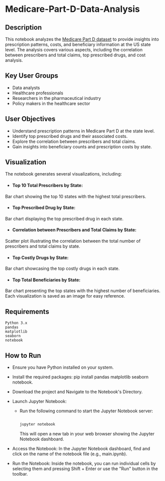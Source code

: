 # Medicare-Part-D-Data-Analysis


## Description

This notebook analyzes the [Medicare Part D dataset](https://www.cms.gov/Research-Statistics-Data-and-Systems/Statistics-Trends-and-Reports/Medicare-Provider-Charge-Data/Part-D-Prescriber.html) to provide insights into prescription patterns, costs, and beneficiary information at the US state level. The analysis covers various aspects, including the correlation between prescribers and total claims, top prescribed drugs, and cost analysis.

## Key User Groups
- Data analysts
- Healthcare professionals
- Researchers in the pharmaceutical industry
- Policy makers in the healthcare sector

## User Objectives
- Understand prescription patterns in Medicare Part D at the state level.
- Identify top prescribed drugs and their associated costs.
- Explore the correlation between prescribers and total claims.
- Gain insights into beneficiary counts and prescription costs by state.

## Visualization
The notebook generates several visualizations, including:

- #### Top 10 Total Prescribers by State:
Bar chart showing the top 10 states with the highest total prescribers.

- #### Top Prescribed Drug by State:
Bar chart displaying the top prescribed drug in each state.

- #### Correlation between Prescribers and Total Claims by State:
Scatter plot illustrating the correlation between the total number of prescribers and total claims by state.

- #### Top Costly Drugs by State:
Bar chart showcasing the top costly drugs in each state.

- #### Top Total Beneficiaries by State:
Bar chart presenting the top states with the highest number of beneficiaries.
Each visualization is saved as an image for easy reference.


## Requirements

    Python 3.x
    pandas
    matplotlib
    seaborn
    notebook

## How to Run
- Ensure you have Python installed on your system.
- Install the required packages: pip install pandas matplotlib seaborn notebook.
- Download the project and Navigate to the Notebook's Directory.
- Launch Jupyter Notebook:
  - Run the following command to start the Jupyter Notebook server:

    ```bash

    jupyter notebook
    ```
    This will open a new tab in your web browser showing the Jupyter Notebook dashboard.

- Access the Notebook:
In the Jupyter Notebook dashboard, find and click on the name of the notebook file (e.g., main.ipynb).

- Run the Notebook:
Inside the notebook, you can run individual cells by selecting them and pressing Shift + Enter or use the "Run" button in the toolbar.  
